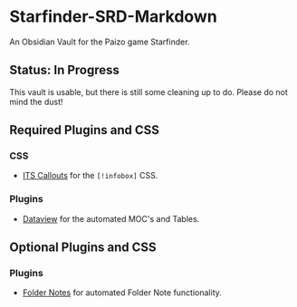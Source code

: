 # Starfinder-SRD-Markdown

An Obsidian Vault for the Paizo game Starfinder.

## Status: In Progress

This vault is usable, but there is still some cleaning up to do. Please do not mind the dust!

## Required Plugins and CSS

### CSS

- [ITS Callouts](https://github.com/SlRvb/Obsidian--ITS-Theme/tree/main/Snippets) for the `[!infobox]` CSS.

### Plugins

- [Dataview](https://github.com/blacksmithgu/obsidian-dataview) for the automated MOC's and Tables. 

## Optional Plugins and CSS

### Plugins

- [Folder Notes](https://github.com/LostPaul/obsidian-folder-notes) for automated Folder Note functionality.
